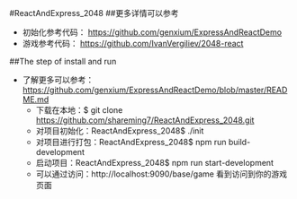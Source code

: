 #ReactAndExpress_2048
##更多详情可以参考

- 初始化参考代码： https://github.com/genxium/ExpressAndReactDemo 
- 游戏参考代码： https://github.com/IvanVergiliev/2048-react

##The step of install and run

- 了解更多可以参考：https://github.com/genxium/ExpressAndReactDemo/blob/master/README.md
	- 下载在本地：$ git clone https://github.com/shareming7/ReactAndExpress_2048.git 
	- 对项目初始化：ReactAndExpress_2048$ ./init
	- 对项目进行打包：ReactAndExpress_2048$ npm run build-development
	- 启动项目：ReactAndExpress_2048$ npm run start-development 
	- 可以通过访问：http://localhost:9090/base/game 看到访问到你的游戏页面
